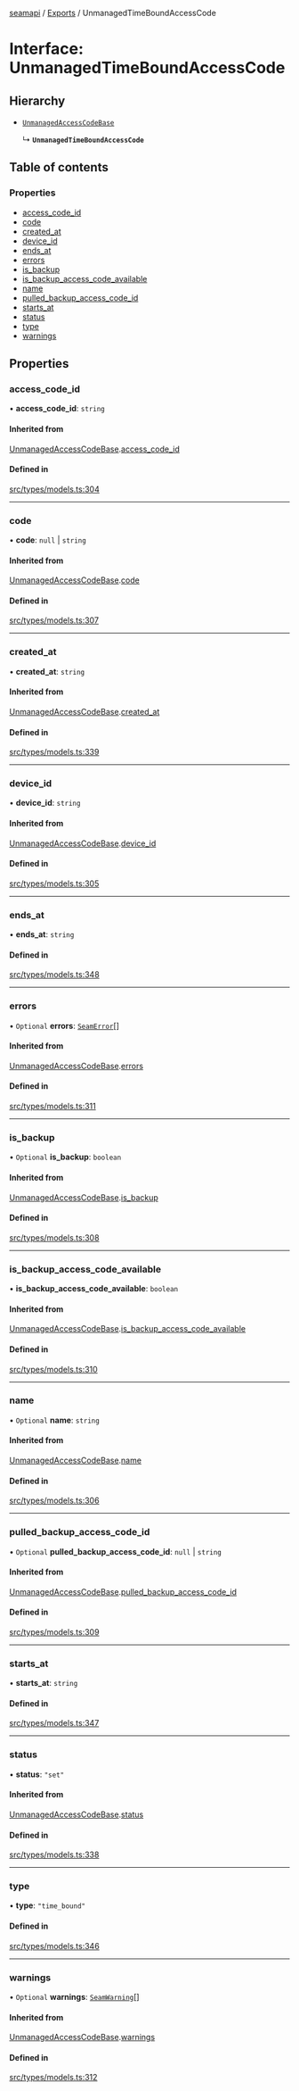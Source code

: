 [seamapi](../README.md) / [Exports](../modules.md) / UnmanagedTimeBoundAccessCode

# Interface: UnmanagedTimeBoundAccessCode

## Hierarchy

- [`UnmanagedAccessCodeBase`](UnmanagedAccessCodeBase.md)

  ↳ **`UnmanagedTimeBoundAccessCode`**

## Table of contents

### Properties

- [access\_code\_id](UnmanagedTimeBoundAccessCode.md#access_code_id)
- [code](UnmanagedTimeBoundAccessCode.md#code)
- [created\_at](UnmanagedTimeBoundAccessCode.md#created_at)
- [device\_id](UnmanagedTimeBoundAccessCode.md#device_id)
- [ends\_at](UnmanagedTimeBoundAccessCode.md#ends_at)
- [errors](UnmanagedTimeBoundAccessCode.md#errors)
- [is\_backup](UnmanagedTimeBoundAccessCode.md#is_backup)
- [is\_backup\_access\_code\_available](UnmanagedTimeBoundAccessCode.md#is_backup_access_code_available)
- [name](UnmanagedTimeBoundAccessCode.md#name)
- [pulled\_backup\_access\_code\_id](UnmanagedTimeBoundAccessCode.md#pulled_backup_access_code_id)
- [starts\_at](UnmanagedTimeBoundAccessCode.md#starts_at)
- [status](UnmanagedTimeBoundAccessCode.md#status)
- [type](UnmanagedTimeBoundAccessCode.md#type)
- [warnings](UnmanagedTimeBoundAccessCode.md#warnings)

## Properties

### access\_code\_id

• **access\_code\_id**: `string`

#### Inherited from

[UnmanagedAccessCodeBase](UnmanagedAccessCodeBase.md).[access_code_id](UnmanagedAccessCodeBase.md#access_code_id)

#### Defined in

[src/types/models.ts:304](https://github.com/seamapi/javascript/blob/main/src/types/models.ts#L304)

___

### code

• **code**: ``null`` \| `string`

#### Inherited from

[UnmanagedAccessCodeBase](UnmanagedAccessCodeBase.md).[code](UnmanagedAccessCodeBase.md#code)

#### Defined in

[src/types/models.ts:307](https://github.com/seamapi/javascript/blob/main/src/types/models.ts#L307)

___

### created\_at

• **created\_at**: `string`

#### Inherited from

[UnmanagedAccessCodeBase](UnmanagedAccessCodeBase.md).[created_at](UnmanagedAccessCodeBase.md#created_at)

#### Defined in

[src/types/models.ts:339](https://github.com/seamapi/javascript/blob/main/src/types/models.ts#L339)

___

### device\_id

• **device\_id**: `string`

#### Inherited from

[UnmanagedAccessCodeBase](UnmanagedAccessCodeBase.md).[device_id](UnmanagedAccessCodeBase.md#device_id)

#### Defined in

[src/types/models.ts:305](https://github.com/seamapi/javascript/blob/main/src/types/models.ts#L305)

___

### ends\_at

• **ends\_at**: `string`

#### Defined in

[src/types/models.ts:348](https://github.com/seamapi/javascript/blob/main/src/types/models.ts#L348)

___

### errors

• `Optional` **errors**: [`SeamError`](SeamError.md)[]

#### Inherited from

[UnmanagedAccessCodeBase](UnmanagedAccessCodeBase.md).[errors](UnmanagedAccessCodeBase.md#errors)

#### Defined in

[src/types/models.ts:311](https://github.com/seamapi/javascript/blob/main/src/types/models.ts#L311)

___

### is\_backup

• `Optional` **is\_backup**: `boolean`

#### Inherited from

[UnmanagedAccessCodeBase](UnmanagedAccessCodeBase.md).[is_backup](UnmanagedAccessCodeBase.md#is_backup)

#### Defined in

[src/types/models.ts:308](https://github.com/seamapi/javascript/blob/main/src/types/models.ts#L308)

___

### is\_backup\_access\_code\_available

• **is\_backup\_access\_code\_available**: `boolean`

#### Inherited from

[UnmanagedAccessCodeBase](UnmanagedAccessCodeBase.md).[is_backup_access_code_available](UnmanagedAccessCodeBase.md#is_backup_access_code_available)

#### Defined in

[src/types/models.ts:310](https://github.com/seamapi/javascript/blob/main/src/types/models.ts#L310)

___

### name

• `Optional` **name**: `string`

#### Inherited from

[UnmanagedAccessCodeBase](UnmanagedAccessCodeBase.md).[name](UnmanagedAccessCodeBase.md#name)

#### Defined in

[src/types/models.ts:306](https://github.com/seamapi/javascript/blob/main/src/types/models.ts#L306)

___

### pulled\_backup\_access\_code\_id

• `Optional` **pulled\_backup\_access\_code\_id**: ``null`` \| `string`

#### Inherited from

[UnmanagedAccessCodeBase](UnmanagedAccessCodeBase.md).[pulled_backup_access_code_id](UnmanagedAccessCodeBase.md#pulled_backup_access_code_id)

#### Defined in

[src/types/models.ts:309](https://github.com/seamapi/javascript/blob/main/src/types/models.ts#L309)

___

### starts\_at

• **starts\_at**: `string`

#### Defined in

[src/types/models.ts:347](https://github.com/seamapi/javascript/blob/main/src/types/models.ts#L347)

___

### status

• **status**: ``"set"``

#### Inherited from

[UnmanagedAccessCodeBase](UnmanagedAccessCodeBase.md).[status](UnmanagedAccessCodeBase.md#status)

#### Defined in

[src/types/models.ts:338](https://github.com/seamapi/javascript/blob/main/src/types/models.ts#L338)

___

### type

• **type**: ``"time_bound"``

#### Defined in

[src/types/models.ts:346](https://github.com/seamapi/javascript/blob/main/src/types/models.ts#L346)

___

### warnings

• `Optional` **warnings**: [`SeamWarning`](SeamWarning.md)[]

#### Inherited from

[UnmanagedAccessCodeBase](UnmanagedAccessCodeBase.md).[warnings](UnmanagedAccessCodeBase.md#warnings)

#### Defined in

[src/types/models.ts:312](https://github.com/seamapi/javascript/blob/main/src/types/models.ts#L312)
